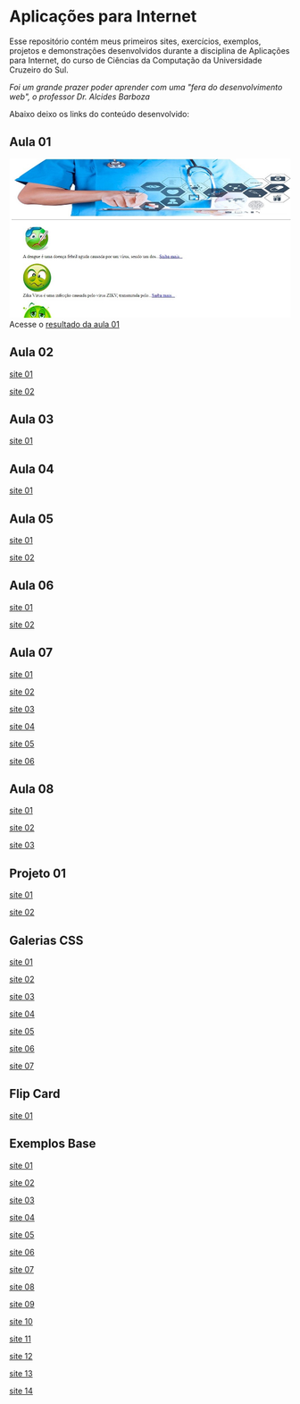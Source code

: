 # Aplicações para Internet

Esse repositório contém meus primeiros sites, exercícios, exemplos, projetos e demonstrações desenvolvidos durante a disciplina de Aplicações para Internet, do curso de Ciências da Computação da Universidade Cruzeiro do Sul.

_Foi um grande prazer poder aprender com uma "fera do desenvolvimento web", o professor Dr. Alcides Barboza_

Abaixo deixo os links do conteúdo desenvolvido:

## Aula 01

![](./img/thumb_app_para_internet_aula01_ex001.jpg)
Acesse o [resultado da aula 01](https://gabrielgustavoms.github.io/aplicacoesParaInternet/aula1/site1_incompleto/)

## Aula 02

[site 01](https://gabrielgustavoms.github.io/aplicacoesParaInternet/aula2/site-1/)

[site 02](https://gabrielgustavoms.github.io/aplicacoesParaInternet/aula2/site-2/)

## Aula 03

[site 01](https://gabrielgustavoms.github.io/aplicacoesParaInternet/aula3/)

## Aula 04

[site 01](https://gabrielgustavoms.github.io/aplicacoesParaInternet/aula4/)

## Aula 05

[site 01](https://gabrielgustavoms.github.io/aplicacoesParaInternet/aula5/exercicio1/)

[site 02](https://gabrielgustavoms.github.io/aplicacoesParaInternet/aula5/exercicio1-1/)

## Aula 06

[site 01](https://gabrielgustavoms.github.io/aplicacoesParaInternet/aula6/exercicio01/exercicio-01.html)

[site 02](https://gabrielgustavoms.github.io/aplicacoesParaInternet/aula6/exercicio2/)

## Aula 07

[site 01](https://gabrielgustavoms.github.io/aplicacoesParaInternet/aula7/exercicio_01/)

[site 02](https://gabrielgustavoms.github.io/aplicacoesParaInternet/aula7/exercicio_02/)

[site 03](https://gabrielgustavoms.github.io/aplicacoesParaInternet/aula7/exercicio_03/)

[site 04](https://gabrielgustavoms.github.io/aplicacoesParaInternet/aula7/exercicio_04/)

[site 05](https://gabrielgustavoms.github.io/aplicacoesParaInternet/aula7/exercicio_05/)

[site 06](https://gabrielgustavoms.github.io/aplicacoesParaInternet/aula7/exercicio_06/)

## Aula 08

[site 01](https://gabrielgustavoms.github.io/aplicacoesParaInternet/aula8/exercicio1_base/)

[site 02](https://gabrielgustavoms.github.io/aplicacoesParaInternet/aula8/exercicio2_base/)

[site 03](https://gabrielgustavoms.github.io/aplicacoesParaInternet/aula8/exercicio3_base/)

## Projeto 01

[site 01](https://gabrielgustavoms.github.io/aplicacoesParaInternet/Projeto1/exercicio1/)

[site 02](https://gabrielgustavoms.github.io/aplicacoesParaInternet/Projeto1/exercicio2/)

## Galerias CSS

[site 01](https://gabrielgustavoms.github.io/aplicacoesParaInternet/Galerias%20Css/exercicio_01/)

[site 02](https://gabrielgustavoms.github.io/aplicacoesParaInternet/Galerias%20Css/exercicio_02/)

[site 03](https://gabrielgustavoms.github.io/aplicacoesParaInternet/Galerias%20Css/exercicio_03/)

[site 04](https://gabrielgustavoms.github.io/aplicacoesParaInternet/Galerias%20Css/exercicio_04/)

[site 05](https://gabrielgustavoms.github.io/aplicacoesParaInternet/Galerias%20Css/exercicio_05/)

[site 06](https://gabrielgustavoms.github.io/aplicacoesParaInternet/Galerias%20Css/exercicio_06/)

[site 07](https://gabrielgustavoms.github.io/aplicacoesParaInternet/Galerias%20Css/exercicio_07/)

## Flip Card

[site 01](https://gabrielgustavoms.github.io/aplicacoesParaInternet/flip-card/)

## Exemplos Base

[site 01](https://gabrielgustavoms.github.io/aplicacoesParaInternet/Exemplos_base/exemplo_1.html)

[site 02](https://gabrielgustavoms.github.io/aplicacoesParaInternet/Exemplos_base/exemplo_3.html)

[site 03](https://gabrielgustavoms.github.io/aplicacoesParaInternet/Exemplos_base/exemplo_6.html)

[site 04](https://gabrielgustavoms.github.io/aplicacoesParaInternet/Exemplos_base/exemplo_7.html)

[site 05](https://gabrielgustavoms.github.io/aplicacoesParaInternet/Exemplos_base/exemplo_8.html)

[site 06](https://gabrielgustavoms.github.io/aplicacoesParaInternet/Exemplos_base/exemplo_9.html)

[site 07](https://gabrielgustavoms.github.io/aplicacoesParaInternet/Exemplos_base/exemplo_10.html)

[site 08](https://gabrielgustavoms.github.io/aplicacoesParaInternet/Exemplos_base/exemplo_11.html)

[site 09](https://gabrielgustavoms.github.io/aplicacoesParaInternet/Exemplos_base/exemplo_12.html)

[site 10](https://gabrielgustavoms.github.io/aplicacoesParaInternet/Exemplos_base/exemplo_13.html)

[site 11](https://gabrielgustavoms.github.io/aplicacoesParaInternet/Exemplos_base/exemplo_15.html)

[site 12](https://gabrielgustavoms.github.io/aplicacoesParaInternet/Exemplos_base/exemplo_16.html)

[site 13](https://gabrielgustavoms.github.io/aplicacoesParaInternet/Exemplos_base/exemplo_18.html)

[site 14](https://gabrielgustavoms.github.io/aplicacoesParaInternet/Exemplos_base/exemplo_19.html)

